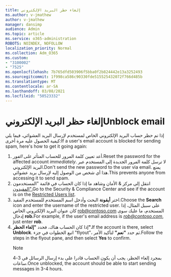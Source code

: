 ```yaml
---
title: إلغاء حظر البريد الإلكتروني
ms.author: v-jmathew
author: v-jmathew
manager: dansimp
audience: Admin
ms.topic: article
ms.service: o365-administration
ROBOTS: NOINDEX, NOFOLLOW
localization_priority: Normal
ms.collection: Adm_O365
ms.custom:
- "3100002"
- "7525"
ms.openlocfilehash: 7b765dfd503906f5bba0f2b824442e13a3252493
ms.sourcegitcommit: 1f998ca586c90330fde515525432072f766d485b
ms.translationtype: MT
ms.contentlocale: ar-SA
ms.lasthandoff: 03/08/2021
ms.locfileid: "50523332"
---
```

# <a name="unblock-email"></a><span data-ttu-id="cba76-102">إلغاء حظر البريد الإلكتروني</span><span class="sxs-lookup"><span data-stu-id="cba76-102">Unblock email</span></span>

<span data-ttu-id="cba76-103">إذا تم حظر حساب البريد الإلكتروني الخاص لمستخدم لإرسال البريد العشوائي، فيما يلي كيفية الحصول عليه مرة أخرى:</span><span class="sxs-lookup"><span data-stu-id="cba76-103">If a user's email account is blocked for sending spam, here's how to get it going again:</span></span>

1. <span data-ttu-id="cba76-104">أعد تعيين كلمة المرور للحساب المتأثر *على الفور.*</span><span class="sxs-lookup"><span data-stu-id="cba76-104">Reset the password for the affected account *immediately*.</span></span> <span data-ttu-id="cba76-105">لا ترسل كلمة المرور الجديدة إلى المستخدم عبر البريد الإلكتروني.</span><span class="sxs-lookup"><span data-stu-id="cba76-105">Don't send the new password to the user via email.</span></span> <span data-ttu-id="cba76-106">يمنع هذا أي شخص من الوصول إليه لإرسال بريد عشوائي.</span><span class="sxs-lookup"><span data-stu-id="cba76-106">This prevents anyone from accessing it to send spam.</span></span>
2. <span data-ttu-id="cba76-107">انتقل إلى مركز & الأمان وشاهد ما إذا كان الحساب في قائمة "المستخدمون [المقيدون".](https://protection.office.com/#/restrictedusers)</span><span class="sxs-lookup"><span data-stu-id="cba76-107">Go to the Security & Compliance Center and see if the account is on the [Restricted Users list](https://protection.office.com/#/restrictedusers).</span></span>
3. <span data-ttu-id="cba76-108">اختر **أيقونة** البحث وأدخل اسم المستخدم للمستخدم المقيد.</span><span class="sxs-lookup"><span data-stu-id="cba76-108">Choose the **Search** icon and enter the username of the restricted user.</span></span> <span data-ttu-id="cba76-109">على سبيل المثال، إذا كان عنوان البريد الإلكتروني الخاص rob@contoso.com المستخدم، ما عليك سوى إدخال **rob.**</span><span class="sxs-lookup"><span data-stu-id="cba76-109">For example, if the user's email address is *rob@contoso.com*, just enter **rob**.</span></span>
4. <span data-ttu-id="cba76-110">إذا كان الحساب هناك، فحدد **"إلغاء الحظر".**</span><span class="sxs-lookup"><span data-stu-id="cba76-110">If the account is there, select **Unblock**.</span></span> <span data-ttu-id="cba76-111">اتبع الخطوات في جزء "flyout"، ثم حدد **"نعم"** لتأكيد الأمر.</span><span class="sxs-lookup"><span data-stu-id="cba76-111">Follow the steps in the flyout pane, and then select **Yes** to confirm.</span></span>  
    > [!NOTE]
    > <span data-ttu-id="cba76-112">بمجرد إلغاء الحظر، يجب أن يكون الحساب قادرا على بدء إرسال الرسائل في 3-4 ساعات.</span><span class="sxs-lookup"><span data-stu-id="cba76-112">Once unblocked, the account should be able to start sending messages in 3-4 hours.</span></span>
